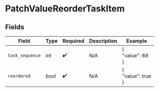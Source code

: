 # PatchValueReorderTaskItem


## Fields

| Field              | Type               | Required           | Description        | Example            |
| ------------------ | ------------------ | ------------------ | ------------------ | ------------------ |
| `task_sequence`    | *int*              | :heavy_check_mark: | N/A                | {<br/>"value": 89<br/>} |
| `reordered`        | *bool*             | :heavy_check_mark: | N/A                | {<br/>"value": true<br/>} |
